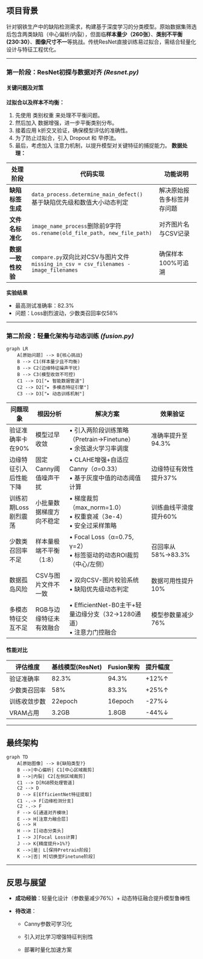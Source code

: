 
##  项目背景
针对钢铁生产中的缺陷检测需求，构建基于深度学习的分类模型。原始数据集筛选后包含两类缺陷（中心偏析/内裂），但面临**样本量少（260张）**、**类别不平衡(230:30）**、**图像尺寸不一**等挑战。传统ResNet直接训练易过拟合，需结合轻量化设计与特征工程优化。

---
### 第一阶段：ResNet初探与数据对齐 *(Resnet.py)*

#### 关键问题及对策

**过拟合以及样本不均衡：**
1. 先使用 类别权重 来处理不平衡问题。
2. 然后加入 数据增强，进一步平衡类别分布。
3. 接着应用 k折交叉验证，确保模型评估的准确性。
4. 为了防止过拟合，引入 Dropout 和 早停法。
5. 最后，考虑加入 注意力机制，以提升模型对关键特征的捕捉能力。
**数据处理：**

| 处理阶段        | 代码实现                                                                             | 功能说明          |
| ----------- | -------------------------------------------------------------------------------- | ------------- |
| **缺陷标签生成**  | `data_process.determine_main_defect()`  <br>基于缺陷优先级和数值大小动态判定                     | 解决原始报告多标签并存问题 |
| **文件名标准化**  | `image_name_process`删除前9字符  <br>`os.rename(old_file_path, new_file_path)`        | 对齐图片名与CSV记录   |
| **数据一致性校验** | `compare.py`双向比对CSV与图片文件  <br>`missing_in_csv = csv_filenames - image_filenames` | 确保样本100%可追溯   |

**实验结果**
- 最高测试准确率：82.3%
- 问题：Loss剧烈波动，少数类召回率仅58%
---
### 第二阶段：轻量化架构与动态训练 _(fusion.py)_


```mermaid
graph LR
    A[原始问题] --> B{核心挑战}
    B --> C1(样本量少且不均衡)
    B --> C2(边缘特征噪声干扰)
    B --> C3(模型收敛不可控)
    C1 --> D1["▸ 智能数据管道"]
    C2 --> D2["▸ 多模态特征引擎"]
    C3 --> D3["▸ 动态训练机制"]
```

| 问题现象             | 根因分析          | 解决方案                                               | 效果验证          |
| ---------------- | ------------- | -------------------------------------------------- | ------------- |
| 验证准确率卡在90%       | 模型过早收敛        | • 引入两阶段训练策略（Pretrain→Finetune）<br>• 余弦退火学习率调度      | 准确率提升至94.3%   |
| 边缘特征引入后性能下降  | 固定Canny阈值噪声干扰 | • CLAHE增强+自适应Canny（σ=0.33）<br>• 基于灰度中值的动态阈值计算      | 边缘特征有效性提升37%  |
| 训练初期Loss剧烈震荡 | 小批量数据梯度方向不稳定  | • 梯度裁剪（max_norm=1.0）<br>• 权重衰减（3e-4）<br>• 安全过采样策略  | 训练曲线平滑度提升60%  |
| 少数类召回率不足     | 样本量极端不平衡（1:8） | • Focal Loss（α=0.75, γ=2）<br>• 标签驱动的动态ROI裁剪（中心/左侧） | 召回率从58%→83.3% |
| 数据孤岛风险       | CSV与图片文件不一致   | • 双向CSV-图片校验系统<br>• 缺陷优先级动态判定                      | 数据可用性提升10%    |
| 多模态特征交互不足    | RGB与边缘特征未有效融合 | • EfficientNet-B0主干+轻量边缘分支（32→1280通道）<br>• 注意力门控融合 | 模型参数量减少76%    |
#### 性能对比

| 评估维度   | 基线模型(ResNet) | Fusion架构 | 提升幅度  |
| ------ | ------------ | -------- | ----- |
| 验证准确率  | 82.3%        | 94.3%    | +12%↑ |
| 少数类召回率 | 58%          | 83.3%    | +25%↑ |
| 训练收敛步数 | 22epoch      | 16epoch  | -27%↓ |
| VRAM占用 | 3.2GB        | 1.8GB    | -44%↓ |

---

## 最终架构
```mermaid
graph TD
    A[原始图像] --> B{缺陷类型?}
    B -->|中心偏析| C1[中心区域裁剪]
    B -->|内裂| C2[左侧区域裁剪]
    C1 --> D[RGB预处理管道]
    C2 --> D
    D --> E[EfficientNet特征提取]
    C1 -.-> F[边缘检测分支]
    C2 -.-> F
    F --> G[通道对齐模块]
    E --> H[注意力融合层]
    G --> H
    H --> I[动态分类头]
    I --> J[Focal Loss计算]
    J --> K{精度提升>1%?}
    K -->|是| L[保持Pretrain阶段]
    K -->|否| M[切换至Finetune阶段]
```

---

## 反思与展望

- **成功经验**：轻量化设计（参数量减少76%）+ 动态特征融合提升模型鲁棒性
    
- **待改进**：
    
    -  Canny参数可学习化
        
    -  引入对比学习增强特征判别性
        
    -  部署时量化加速方案
        
